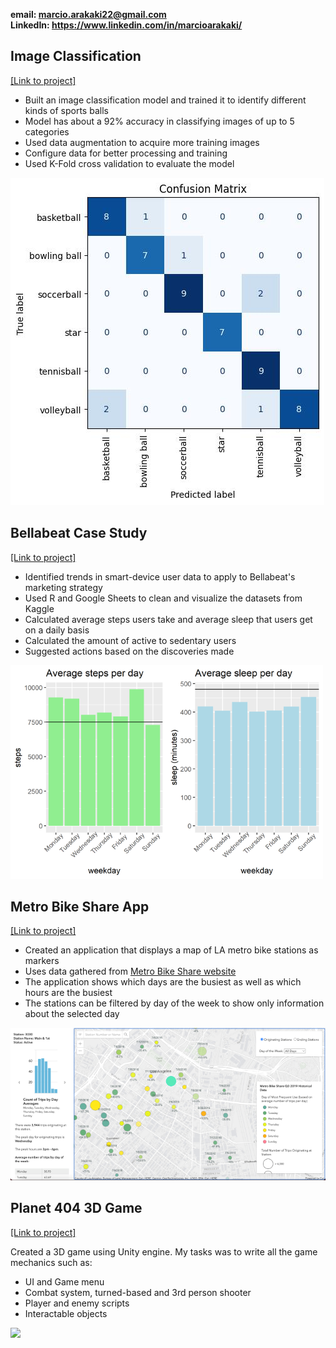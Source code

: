 **email: marcio.arakaki22@gmail.com**  
**LinkedIn: https://www.linkedin.com/in/marcioarakaki/**

## Image Classification
[[Link to project]](https://github.com/MarcioArak/Image-Classification)
* Built an image classification model and trained it to identify different kinds of sports balls
* Model has about a 92% accuracy in classifying images of up to 5 categories
* Used data augmentation to acquire more training images
* Configure data for better processing and training
* Used K-Fold cross validation to evaluate the model

<img src="./images/confusion_matrix.jpg">

## Bellabeat Case Study
[[Link to project]](https://github.com/MarcioArak/BellaBeat-Case-Study)
* Identified trends in smart-device user data to apply to Bellabeat's marketing strategy
* Used R and Google Sheets to clean and visualize the datasets from Kaggle
* Calculated average steps users take and average sleep that users get on a daily basis
* Calculated the amount of active to sedentary users
* Suggested actions based on the discoveries made

<img src="./images/average_daily_steps_sleep.png">

## Metro Bike Share App
[[Link to project]](https://github.com/MarcioArak/Metro-Bike-Share-Data)
* Created an application that displays a map of LA metro bike stations as markers
* Uses data gathered from [Metro Bike Share website](https://bikeshare.metro.net/about/data/)
* The application shows which days are the busiest as well as which hours are the busiest
* The stations can be filtered by day of the week to show only information about the selected day

<img src="./images/app_image.png">

## Planet 404 3D Game
[[Link to project]](https://github.com/MarcioArak/3D-Game-Planet-404)  

Created a 3D game using Unity engine. My tasks was to write all the game mechanics such as:
* UI and Game menu
* Combat system, turned-based and 3rd person shooter
* Player and enemy scripts
* Interactable objects

<img src="./images/gameplay-gif.gif">

